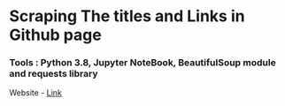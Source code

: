 # Scraping The titles and Links in Github page

### Tools : Python 3.8, Jupyter NoteBook, BeautifulSoup module and requests library

Website - [Link](https://github.com/collections)
